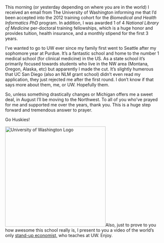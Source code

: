 <div class="kcite-section" kcite-section-id="83">
  <p>
    This morning (or yesterday depending on where you are in the world) I received an email from The University of Washington informing me that I&#8217;d been accepted into the 2012 training cohort for the <em>Biomedical and Health Informatics PhD</em> program. In addition, I was awarded 1 of 4 <em>National Library of Medicine</em> per-doctoral training fellowships, which is a huge honor and provides tuition, health insurance, and a monthly stipend for the first 3 years.
  </p>
  
  <p>
    I&#8217;ve wanted to go to UW ever since my family first went to Seattle after my sophomore year at Purdue. It&#8217;s a fantastic school and home to the number 1 medical school (for clinical medicine) in the US. As a state school it&#8217;s primarily focused towards students who live in the NW area (Montana, Oregon, Alaska, etc) but apparently I made the cut. It&#8217;s slightly humerous that UC San Diego (also an NLM grant school) didn&#8217;t even read my application, they just rejected me after the first round. I don&#8217;t know if that says more about them, me, or UW. Hopefully them.
  </p>
  
  <p>
    So, unless something drastically changes or Michigan offers me a sweet deal, in August I&#8217;ll be moving to the Northwest. To all of you who&#8217;ve prayed for me and supported me over the years, thank you. This is a huge step forward and tremendous answer to prayer.
  </p>
  
  <p>
    Go Huskies!
  </p>
  
  <p>
    <a href="http://washington.edu"><img class="aligncenter" title="UW Logo" src="http://upload.wikimedia.org/wikipedia/en/9/93/University_of_Washington_Seal.png" alt="University of Washington Logo" width="325" height="325" /></a>Also, just to prove to you how awesome this school really is, I present to you a video of the world&#8217;s only <a title="Stand-up Economist" href="http://www.standupeconomist.com/" target="_blank">stand-up economist,</a> who teaches at UW. Enjoy.
  </p>
  
  <p>
  </p>
  
  <!-- kcite active, but no citations found -->
</div>

<!-- kcite-section 83 -->